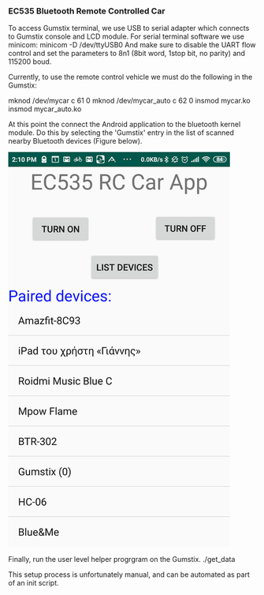### EC535 Bluetooth Remote Controlled Car

To access Gumstix terminal, we use USB to serial adapter which connects to Gumstix console and LCD module. For serial terminal software we use minicom:
minicom -D /dev/ttyUSB0
And make sure to disable the UART flow control and set the parameters to 8n1 (8bit word, 1stop bit, no parity) and 115200 boud.

Currently, to use the remote control vehicle we must do the following in the Gumstix:

mknod /dev/mycar c 61 0
mknod /dev/mycar_auto c 62 0
insmod mycar.ko
insmod mycar_auto.ko

At this point the connect the Android application to the bluetooth kernel module. Do this by selecting the 'Gumstix' entry in the list of scanned nearby Bluetooth devices (Figure below).

![](images/ec535_app_main.png)

Finally, run the user level helper progrgram on the Gumstix.
./get_data

This setup process is unfortunately manual, and can be automated as part of an init script.




